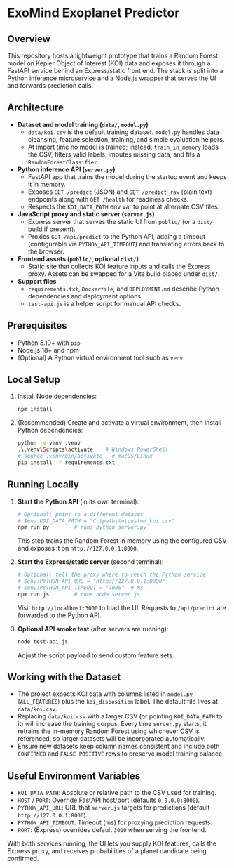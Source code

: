 # ExoMind Exoplanet Predictor

## Overview
This repository hosts a lightweight prototype that trains a Random Forest model on Kepler Object of Interest (KOI) data and exposes it through a FastAPI service behind an Express/static front end. The stack is split into a Python inference microservice and a Node.js wrapper that serves the UI and forwards prediction calls.

## Architecture
- **Dataset and model training (`data/`, `model.py`)**
  - `data/koi.csv` is the default training dataset. `model.py` handles data cleansing, feature selection, training, and simple evaluation helpers.
  - At import time no model is trained; instead, `train_in_memory` loads the CSV, filters valid labels, imputes missing data, and fits a `RandomForestClassifier`.
- **Python inference API (`server.py`)**
  - FastAPI app that trains the model during the startup event and keeps it in memory.
  - Exposes `GET /predict` (JSON) and `GET /predict_raw` (plain text) endpoints along with `GET /health` for readiness checks.
  - Respects the `KOI_DATA_PATH` env var to point at alternate CSV files.
- **JavaScript proxy and static server (`server.js`)**
  - Express server that serves the static UI from `public/` (or a `dist/` build if present).
  - Proxies `GET /api/predict` to the Python API, adding a timeout (configurable via `PYTHON_API_TIMEOUT`) and translating errors back to the browser.
- **Frontend assets (`public/`, optional `dist/`)**
  - Static site that collects KOI feature inputs and calls the Express proxy. Assets can be swapped for a Vite build placed under `dist/`.
- **Support files**
  - `requirements.txt`, `Dockerfile`, and `DEPLOYMENT.md` describe Python dependencies and deployment options.
  - `test-api.js` is a helper script for manual API checks.

## Prerequisites
- Python 3.10+ with `pip`
- Node.js 18+ and npm
- (Optional) A Python virtual environment tool such as `venv`

## Local Setup
1. Install Node dependencies:
   ```bash
   npm install
   ```
2. (Recommended) Create and activate a virtual environment, then install Python dependencies:
   ```bash
   python -m venv .venv
   .\.venv\Scripts\activate    # Windows PowerShell
   # source .venv/bin/activate   # macOS/Linux
   pip install -r requirements.txt
   ```

## Running Locally
1. **Start the Python API** (in its own terminal):
   ```powershell
   # Optional: point to a different dataset
   # $env:KOI_DATA_PATH = "C:\path\to\custom_koi.csv"
   npm run py        # runs python server.py
   ```
   This step trains the Random Forest in memory using the configured CSV and exposes it on `http://127.0.0.1:8000`.

2. **Start the Express/static server** (second terminal):
   ```powershell
   # Optional: tell the proxy where to reach the Python service
   # $env:PYTHON_API_URL = "http://127.0.0.1:8000"
   # $env:PYTHON_API_TIMEOUT = "7000"  # ms
   npm run js        # runs node server.js
   ```
   Visit `http://localhost:3000` to load the UI. Requests to `/api/predict` are forwarded to the Python API.

3. **Optional API smoke test** (after servers are running):
   ```powershell
   node test-api.js
   ```
   Adjust the script payload to send custom feature sets.

## Working with the Dataset
- The project expects KOI data with columns listed in `model.py` (`ALL_FEATURES`) plus the `koi_disposition` label. The default file lives at `data/koi.csv`.
- Replacing `data/koi.csv` with a larger CSV (or pointing `KOI_DATA_PATH` to it) will increase the training corpus. Every time `server.py` starts, it retrains the in-memory Random Forest using whichever CSV is referenced, so larger datasets will be incorporated automatically.
- Ensure new datasets keep column names consistent and include both `CONFIRMED` and `FALSE POSITIVE` rows to preserve model training balance.

## Useful Environment Variables
- `KOI_DATA_PATH`: Absolute or relative path to the CSV used for training.
- `HOST` / `PORT`: Override FastAPI host/port (defaults `0.0.0.0:8000`).
- `PYTHON_API_URL`: URL that `server.js` targets for predictions (default `http://127.0.0.1:8000`).
- `PYTHON_API_TIMEOUT`: Timeout (ms) for proxying prediction requests.
- `PORT`: (Express) overrides default `3000` when serving the frontend.

With both services running, the UI lets you supply KOI features, calls the Express proxy, and receives probabilities of a planet candidate being confirmed.
